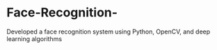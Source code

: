 # Face-Recognition-

Developed a face recognition system using Python, OpenCV, and deep learning algorithms
